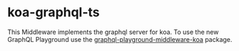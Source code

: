 # koa-graphql-ts

This Middleware implements the graphql server for koa.
To use the new GraphQL Playground use the [graphql-playground-middleware-koa](https://github.com/prisma-labs/graphql-playground/tree/master/packages/graphql-playground-middleware-koa) package.
